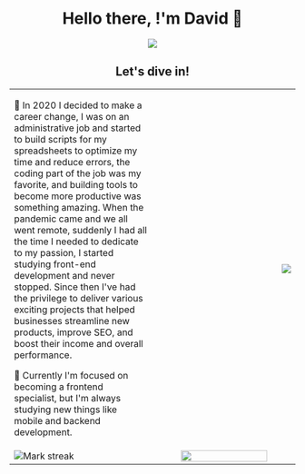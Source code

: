 <h1 align="center">Hello there, !'m David 👋</h1>

<p align="center">
  <a href="https://github.com/DenverCoder1/readme-typing-svg"><img src="https://readme-typing-svg.herokuapp.com?font=Time+New+Roman&color=cyan&size=25&center=true&vCenter=true&width=800&height=100&lines=Self-taught+Front-End+Developer,;Crafting+dreams+one+code+at+a+time,;Closing+the+gap+between+pixels+and+possibilities,;Learning+for+life"></a>
</p>

<h2 align="center">Let's dive in!</h2>

<table align="center">
  <tr>
    <td width=50% align="left">
      <p>
        🔭  In 2020 I decided to make a career change, I was on an administrative job and started to build scripts for my spreadsheets to optimize my time and reduce errors, the coding part of the job was my favorite, and building tools to become more productive was something amazing. When the pandemic came and we all went remote, suddenly I had all the time I needed to dedicate to my passion, I started studying front-end development and never stopped. Since then I've had the privilege to deliver various exciting projects that helped businesses streamline new products, improve SEO, and boost their income and overall performance.
      </p>
      <p>
        🌱 Currently I'm focused on becoming a frontend specialist, but I'm always studying new things like mobile and backend development.
      </p>
    </td>
    <td width=50% align="right">
      <img src="https://github.com/DAVIGSOUZA/DAVIGSOUZA/assets/69723573/b2498bc3-d48e-4dee-8a5e-8b595f8212c1">
    </td> 
  </tr>
  <tr>
    <td>
      <img  title="🔥 Get streak stats for your profile at git.io/streak-stats" alt="Mark streak" src="https://github-readme-streak-stats.herokuapp.com/?user=DAVIGSOUZA&theme=dark&hide_border=false" /> 
    </td>
    <td align="center">
      <img src="https://github-readme-stats.vercel.app/api/top-langs?username=DAVIGSOUZA&show_icons=true&locale=en&layout=compact&line_height=20&title_color=7A7ADB&icon_color=2234AE&text_color=D3D3D3&bg_color=0,000000,130F40" width="80%"/>
    </td>
  </tr>
</table>
